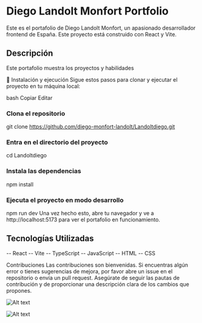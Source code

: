 # Diego Landolt Monfort Portfolio

Este es el portafolio de Diego Landolt Monfort, un apasionado desarrollador frontend de España. 
Este proyecto está construido con React y Vite.

## Descripción
Este portafolio muestra los proyectos y habilidades

🚀 Instalación y ejecución
Sigue estos pasos para clonar y ejecutar el proyecto en tu máquina local:

bash
Copiar
Editar
### Clona el repositorio
git clone https://github.com/diego-monfort-landolt/Landoltdiego.git

### Entra en el directorio del proyecto
cd Landoltdiego

### Instala las dependencias
npm install

### Ejecuta el proyecto en modo desarrollo
npm run dev
Una vez hecho esto, abre tu navegador y ve a http://localhost:5173 para ver el portafolio en funcionamiento.


## Tecnologías Utilizadas
-- React
-- Vite
-- TypeScript
-- JavaScript
-- HTML
-- CSS

Contribuciones
Las contribuciones son bienvenidas. Si encuentras algún error o tienes sugerencias de mejora, por favor abre un issue en el repositorio o envía un pull request. Asegúrate de seguir las pautas de contribución y de proporcionar una descripción clara de los cambios que propones.

![Alt text](image.png)

![Alt text](image-2.png)
